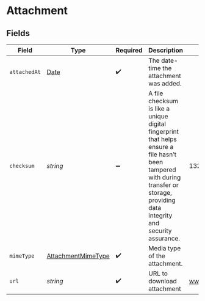 # Attachment


## Fields

| Field                                                                                                                                                                                | Type                                                                                                                                                                                 | Required                                                                                                                                                                             | Description                                                                                                                                                                          | Example                                                                                                                                                                              |
| ------------------------------------------------------------------------------------------------------------------------------------------------------------------------------------ | ------------------------------------------------------------------------------------------------------------------------------------------------------------------------------------ | ------------------------------------------------------------------------------------------------------------------------------------------------------------------------------------ | ------------------------------------------------------------------------------------------------------------------------------------------------------------------------------------ | ------------------------------------------------------------------------------------------------------------------------------------------------------------------------------------ |
| `attachedAt`                                                                                                                                                                         | [Date](https://developer.mozilla.org/en-US/docs/Web/JavaScript/Reference/Global_Objects/Date)                                                                                        | :heavy_check_mark:                                                                                                                                                                   | The date-time the attachment was added.                                                                                                                                              |                                                                                                                                                                                      |
| `checksum`                                                                                                                                                                           | *string*                                                                                                                                                                             | :heavy_minus_sign:                                                                                                                                                                   | A file checksum is like a unique digital fingerprint that helps ensure a file hasn’t been tampered with during transfer or storage, providing data integrity and security assurance. | 13299d084ef2bddf35668af333d2b19cb                                                                                                                                                    |
| `mimeType`                                                                                                                                                                           | [AttachmentMimeType](../../models/shared/attachmentmimetype.md)                                                                                                                      | :heavy_check_mark:                                                                                                                                                                   | Media type of the attachment.                                                                                                                                                        |                                                                                                                                                                                      |
| `url`                                                                                                                                                                                | *string*                                                                                                                                                                             | :heavy_check_mark:                                                                                                                                                                   | URL to download attachment                                                                                                                                                           | www.examplespendesk.com                                                                                                                                                              |